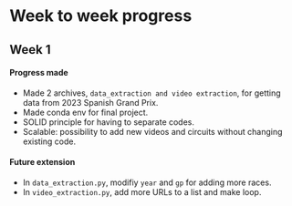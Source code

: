 # Week to week progress

## Week 1

#### Progress made

- Made 2 archives, `data_extraction and video extraction`, for getting data from 2023 Spanish Grand Prix.
- Made conda env for final project.
- SOLID principle for having to separate codes.
- Scalable: possibility to add new videos and circuits without changing existing code.

#### Future extension

- In `data_extraction.py`, modifiy `year` and `gp` for adding more races.
- In `video_extraction.py`, add more URLs to a list and make loop.
